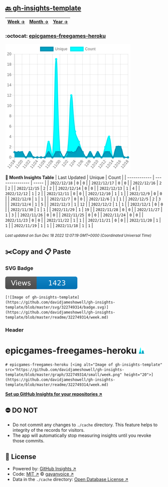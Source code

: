 ## [🔙 gh-insights-template](https://github.com/davidjameshowell/gh-insights-template)
| [**Week →**](https://github.com/davidjameshowell/gh-insights-template/blob/master/readme/322749314/week.md) | [**Month →**](https://github.com/davidjameshowell/gh-insights-template/blob/master/readme/322749314/month.md) | [**Year →**](https://github.com/davidjameshowell/gh-insights-template/blob/master/readme/322749314/year.md) |
 | ------------ | --------------- | ----- |

### :octocat: [epicgames-freegames-heroku](https://github.com/davidjameshowell/epicgames-freegames-heroku)
![Image of gh-insights-template](https://github.com/davidjameshowell/gh-insights-template/blob/master/graph/322749314/large/month.png)

**:calendar: Month Insights Table**
| Last Updated | Unique | Count |
 | ------------ | --------------- | ----- |
 | `2022/12/18` |  `0` | `0` |
 | `2022/12/17` |  `0` | `0` |
 | `2022/12/16` |  `2` | `2` |
 | `2022/12/15` |  `2` | `2` |
 | `2022/12/14` |  `0` | `0` |
 | `2022/12/13` |  `1` | `4` |
 | `2022/12/12` |  `1` | `2` |
 | `2022/12/11` |  `0` | `0` |
 | `2022/12/10` |  `1` | `1` |
 | `2022/12/9` |  `0` | `0` |
 | `2022/12/8` |  `1` | `1` |
 | `2022/12/7` |  `0` | `0` |
 | `2022/12/6` |  `1` | `1` |
 | `2022/12/5` |  `2` | `3` |
 | `2022/12/4` |  `1` | `5` |
 | `2022/12/3` |  `1` | `12` |
 | `2022/12/2` |  `1` | `1` |
 | `2022/12/1` |  `0` | `0` |
 | `2022/11/30` |  `1` | `1` |
 | `2022/11/29` |  `1` | `19` |
 | `2022/11/28` |  `0` | `0` |
 | `2022/11/27` |  `1` | `3` |
 | `2022/11/26` |  `0` | `0` |
 | `2022/11/25` |  `0` | `0` |
 | `2022/11/24` |  `0` | `0` |
 | `2022/11/23` |  `0` | `0` |
 | `2022/11/22` |  `1` | `1` |
 | `2022/11/21` |  `0` | `0` |
 | `2022/11/20` |  `1` | `1` |
 | `2022/11/19` |  `1` | `1` |
 | `2022/11/18` |  `1` | `1` |

<small><i>Last updated on Sun Dec 18 2022 12:07:19 GMT+0000 (Coordinated Universal Time)</i></small>

## ✂️Copy and 📋 Paste
### SVG Badge
[![Image of gh-insights-template](https://github.com/davidjameshowell/gh-insights-template/blob/master/svg/322749314/badge.svg)](https://github.com/davidjameshowell/gh-insights-template/blob/master/readme/322749314/week.md)
```readme
[![Image of gh-insights-template](https://github.com/davidjameshowell/gh-insights-template/blob/master/svg/322749314/badge.svg)](https://github.com/davidjameshowell/gh-insights-template/blob/master/readme/322749314/week.md)
```
### Header
# epicgames-freegames-heroku [<img alt="Image of gh-insights-template" src="https://github.com/davidjameshowell/gh-insights-template/blob/master/graph/322749314/small/week.png" height="20">](https://github.com/davidjameshowell/gh-insights-template/blob/master/readme/322749314/week.md)
```readme
# epicgames-freegames-heroku [<img alt="Image of gh-insights-template" src="https://github.com/davidjameshowell/gh-insights-template/blob/master/graph/322749314/small/week.png" height="20">](https://github.com/davidjameshowell/gh-insights-template/blob/master/readme/322749314/week.md)
```
[**Set up GitHub Insights for your repositories ↗️**](https://github.com/gayanvoice/github-insights)
## ⛔ DO NOT
- Do not commit any changes to `./cache` directory. This feature helps to integrity of the records for visitors.
- The app will automatically stop measuring insights until you revoke those commits.
## 📄 License
- Powered by: [GitHub Insights ↗️](https://github.com/gayanvoice/github-insights)
- Code: [MIT ↗️](./LICENSE) © [gayanvoice ↗️](https://github.com/gayanvoice)
- Data in the `./cache` directory: [Open Database License ↗️](https://opendatacommons.org/licenses/odbl/1-0/)